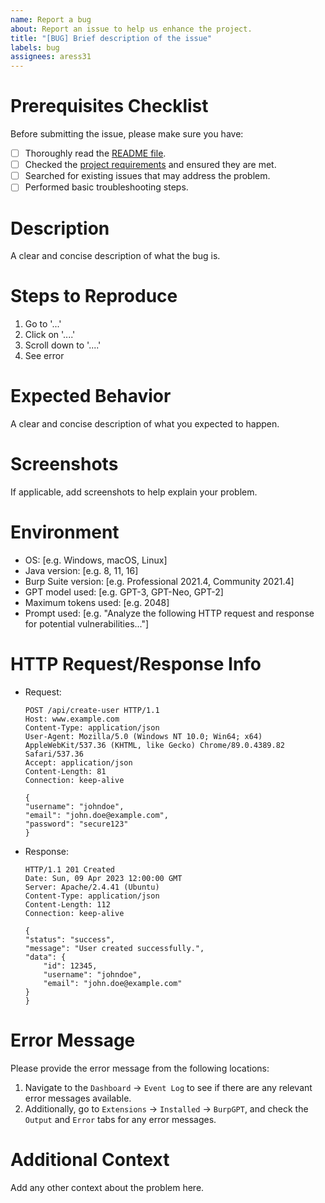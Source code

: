 ```yaml
---
name: Report a bug
about: Report an issue to help us enhance the project.
title: "[BUG] Brief description of the issue"
labels: bug
assignees: aress31
---
```


# Prerequisites Checklist

Before submitting the issue, please make sure you have:

- [ ] Thoroughly read the [README file](https://github.com/aress31/burpgpt/blob/main/README.md).
- [ ] Checked the [project requirements](https://github.com/aress31/burpgpt#requirements) and ensured they are met.
- [ ] Searched for existing issues that may address the problem.
- [ ] Performed basic troubleshooting steps.

# Description

A clear and concise description of what the bug is.

# Steps to Reproduce

1. Go to '...'
2. Click on '....'
3. Scroll down to '....'
4. See error

# Expected Behavior

A clear and concise description of what you expected to happen.

# Screenshots

If applicable, add screenshots to help explain your problem.

# Environment

- OS: [e.g. Windows, macOS, Linux]
- Java version: [e.g. 8, 11, 16]
- Burp Suite version: [e.g. Professional 2021.4, Community 2021.4]
- GPT model used: [e.g. GPT-3, GPT-Neo, GPT-2]
- Maximum tokens used: [e.g. 2048]
- Prompt used: [e.g. "Analyze the following HTTP request and response for potential vulnerabilities..."]

# HTTP Request/Response Info

- Request:

  ```http
  POST /api/create-user HTTP/1.1
  Host: www.example.com
  Content-Type: application/json
  User-Agent: Mozilla/5.0 (Windows NT 10.0; Win64; x64) AppleWebKit/537.36 (KHTML, like Gecko) Chrome/89.0.4389.82 Safari/537.36
  Accept: application/json
  Content-Length: 81
  Connection: keep-alive

  {
  "username": "johndoe",
  "email": "john.doe@example.com",
  "password": "secure123"
  }
  ```

- Response:

  ```http
  HTTP/1.1 201 Created
  Date: Sun, 09 Apr 2023 12:00:00 GMT
  Server: Apache/2.4.41 (Ubuntu)
  Content-Type: application/json
  Content-Length: 112
  Connection: keep-alive

  {
  "status": "success",
  "message": "User created successfully.",
  "data": {
      "id": 12345,
      "username": "johndoe",
      "email": "john.doe@example.com"
  }
  }
  ```

# Error Message

Please provide the error message from the following locations:

1. Navigate to the `Dashboard` -> `Event Log` to see if there are any relevant error messages available.
2. Additionally, go to `Extensions` -> `Installed` -> `BurpGPT`, and check the `Output` and `Error` tabs for any error messages.

# Additional Context

Add any other context about the problem here.
